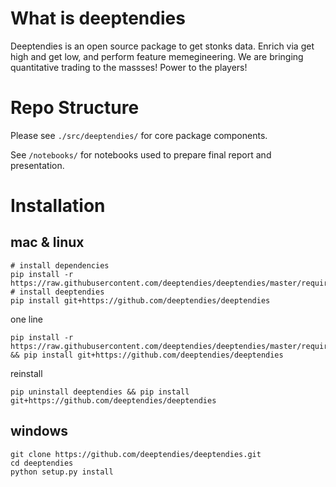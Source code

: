 # What is deeptendies
Deeptendies is an open source package to get stonks data. Enrich via get high and get low, and perform feature memegineering. We are bringing quantitative trading to the massses! Power to the players!

# Repo Structure
Please see `./src/deeptendies/` for core package components. 

See `/notebooks/` for notebooks used to prepare final report and presentation. 

# Installation
## mac & linux
```
# install dependencies
pip install -r https://raw.githubusercontent.com/deeptendies/deeptendies/master/requirements.txt
# install deeptendies
pip install git+https://github.com/deeptendies/deeptendies
```
one line
```
pip install -r https://raw.githubusercontent.com/deeptendies/deeptendies/master/requirements.txt && pip install git+https://github.com/deeptendies/deeptendies
```

reinstall
```
pip uninstall deeptendies && pip install git+https://github.com/deeptendies/deeptendies
```

## windows
```
git clone https://github.com/deeptendies/deeptendies.git
cd deeptendies
python setup.py install
```


